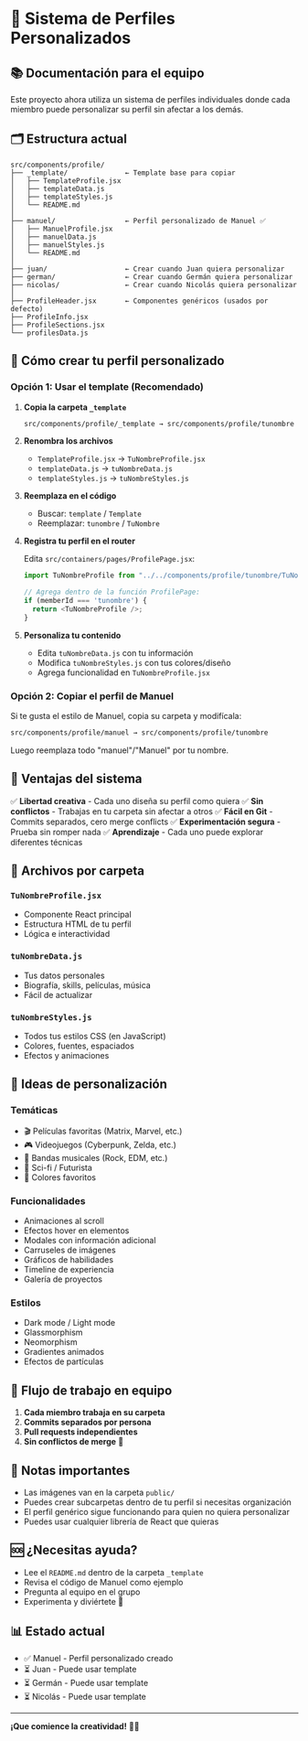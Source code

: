 # 🎨 Sistema de Perfiles Personalizados

## 📚 Documentación para el equipo

Este proyecto ahora utiliza un sistema de perfiles individuales donde cada miembro puede personalizar su perfil sin afectar a los demás.

## 🗂️ Estructura actual

```
src/components/profile/
├── _template/              ← Template base para copiar
│   ├── TemplateProfile.jsx
│   ├── templateData.js
│   ├── templateStyles.js
│   └── README.md
│
├── manuel/                 ← Perfil personalizado de Manuel ✅
│   ├── ManuelProfile.jsx
│   ├── manuelData.js
│   ├── manuelStyles.js
│   └── README.md
│
├── juan/                   ← Crear cuando Juan quiera personalizar
├── german/                 ← Crear cuando Germán quiera personalizar
├── nicolas/                ← Crear cuando Nicolás quiera personalizar
│
├── ProfileHeader.jsx       ← Componentes genéricos (usados por defecto)
├── ProfileInfo.jsx
├── ProfileSections.jsx
└── profilesData.js
```

## 🚀 Cómo crear tu perfil personalizado

### Opción 1: Usar el template (Recomendado)

1. **Copia la carpeta `_template`**
   ```bash
   src/components/profile/_template → src/components/profile/tunombre
   ```

2. **Renombra los archivos**
   - `TemplateProfile.jsx` → `TuNombreProfile.jsx`
   - `templateData.js` → `tuNombreData.js`
   - `templateStyles.js` → `tuNombreStyles.js`

3. **Reemplaza en el código**
   - Buscar: `template` / `Template`
   - Reemplazar: `tunombre` / `TuNombre`

4. **Registra tu perfil en el router**
   
   Edita `src/containers/pages/ProfilePage.jsx`:
   ```javascript
   import TuNombreProfile from "../../components/profile/tunombre/TuNombreProfile";
   
   // Agrega dentro de la función ProfilePage:
   if (memberId === 'tunombre') {
     return <TuNombreProfile />;
   }
   ```

5. **Personaliza tu contenido**
   - Edita `tuNombreData.js` con tu información
   - Modifica `tuNombreStyles.js` con tus colores/diseño
   - Agrega funcionalidad en `TuNombreProfile.jsx`

### Opción 2: Copiar el perfil de Manuel

Si te gusta el estilo de Manuel, copia su carpeta y modifícala:

```bash
src/components/profile/manuel → src/components/profile/tunombre
```

Luego reemplaza todo "manuel"/"Manuel" por tu nombre.

## 🎯 Ventajas del sistema

✅ **Libertad creativa** - Cada uno diseña su perfil como quiera
✅ **Sin conflictos** - Trabajas en tu carpeta sin afectar a otros
✅ **Fácil en Git** - Commits separados, cero merge conflicts
✅ **Experimentación segura** - Prueba sin romper nada
✅ **Aprendizaje** - Cada uno puede explorar diferentes técnicas

## 📁 Archivos por carpeta

### `TuNombreProfile.jsx`
- Componente React principal
- Estructura HTML de tu perfil
- Lógica e interactividad

### `tuNombreData.js`
- Tus datos personales
- Biografía, skills, películas, música
- Fácil de actualizar

### `tuNombreStyles.js`
- Todos tus estilos CSS (en JavaScript)
- Colores, fuentes, espaciados
- Efectos y animaciones

## 🎨 Ideas de personalización

### Temáticas
- 🎬 Películas favoritas (Matrix, Marvel, etc.)
- 🎮 Videojuegos (Cyberpunk, Zelda, etc.)
- 🎵 Bandas musicales (Rock, EDM, etc.)
- 🚀 Sci-fi / Futurista
- 🌈 Colores favoritos

### Funcionalidades
- Animaciones al scroll
- Efectos hover en elementos
- Modales con información adicional
- Carruseles de imágenes
- Gráficos de habilidades
- Timeline de experiencia
- Galería de proyectos

### Estilos
- Dark mode / Light mode
- Glassmorphism
- Neomorphism
- Gradientes animados
- Efectos de partículas

## 🤝 Flujo de trabajo en equipo

1. **Cada miembro trabaja en su carpeta**
2. **Commits separados por persona**
3. **Pull requests independientes**
4. **Sin conflictos de merge** 🎉

## 📝 Notas importantes

- Las imágenes van en la carpeta `public/`
- Puedes crear subcarpetas dentro de tu perfil si necesitas organización
- El perfil genérico sigue funcionando para quien no quiera personalizar
- Puedes usar cualquier librería de React que quieras

## 🆘 ¿Necesitas ayuda?

- Lee el `README.md` dentro de la carpeta `_template`
- Revisa el código de Manuel como ejemplo
- Pregunta al equipo en el grupo
- Experimenta y diviértete 🎉

## 📊 Estado actual

- ✅ Manuel - Perfil personalizado creado
- ⏳ Juan - Puede usar template
- ⏳ Germán - Puede usar template  
- ⏳ Nicolás - Puede usar template

---

**¡Que comience la creatividad!** 🚀✨

